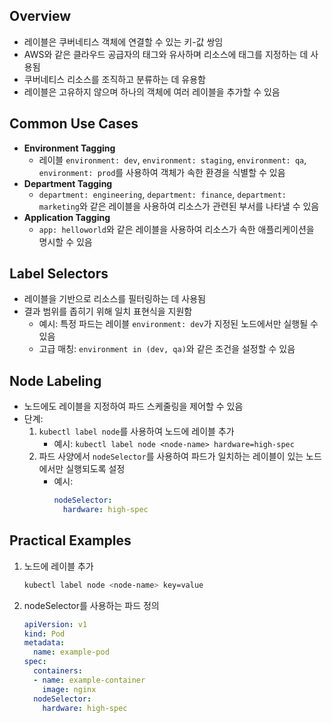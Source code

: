 ## Overview
- 레이블은 쿠버네티스 객체에 연결할 수 있는 키-값 쌍임
- AWS와 같은 클라우드 공급자의 태그와 유사하며 리소스에 태그를 지정하는 데 사용됨
- 쿠버네티스 리소스를 조직하고 분류하는 데 유용함
- 레이블은 고유하지 않으며 하나의 객체에 여러 레이블을 추가할 수 있음

## Common Use Cases
- **Environment Tagging**
  -  레이블 `environment: dev`, `environment: staging`, `environment: qa`, `environment: prod`를 사용하여 객체가 속한 환경을 식별할 수 있음
- **Department Tagging**
  -  `department: engineering`, `department: finance`, `department: marketing`와 같은 레이블을 사용하여 리소스가 관련된 부서를 나타낼 수 있음
- **Application Tagging**
  -  `app: helloworld`와 같은 레이블을 사용하여 리소스가 속한 애플리케이션을 명시할 수 있음

## Label Selectors
- 레이블을 기반으로 리소스를 필터링하는 데 사용됨
- 결과 범위를 좁히기 위해 일치 표현식을 지원함
  - 예시: 특정 파드는 레이블 `environment: dev`가 지정된 노드에서만 실행될 수 있음
  - 고급 매칭: `environment in (dev, qa)`와 같은 조건을 설정할 수 있음

## Node Labeling
- 노드에도 레이블을 지정하여 파드 스케줄링을 제어할 수 있음
- 단계:
  1. `kubectl label node`를 사용하여 노드에 레이블 추가
     - 예시: `kubectl label node <node-name> hardware=high-spec`
  2. 파드 사양에서 `nodeSelector`를 사용하여 파드가 일치하는 레이블이 있는 노드에서만 실행되도록 설정
     - 예시:
       ```yaml
       nodeSelector:
         hardware: high-spec
       ```

## Practical Examples
1. 노드에 레이블 추가
   ```bash
   kubectl label node <node-name> key=value
   ```
2. nodeSelector를 사용하는 파드 정의
   ```yaml
   apiVersion: v1
   kind: Pod
   metadata:
     name: example-pod
   spec:
     containers:
     - name: example-container
       image: nginx
     nodeSelector:
       hardware: high-spec
   ```

